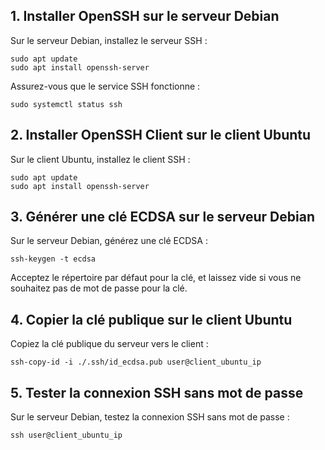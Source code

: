 ## 1. Installer OpenSSH sur le serveur Debian<br>

Sur le serveur Debian, installez le serveur SSH :

```
sudo apt update
sudo apt install openssh-server
```

Assurez-vous que le service SSH fonctionne :

```
sudo systemctl status ssh
```

## 2. Installer OpenSSH Client sur le client Ubuntu<br>
Sur le client Ubuntu, installez le client SSH :

```
sudo apt update
sudo apt install openssh-server
```

## 3. Générer une clé ECDSA sur le serveur Debian<br>
Sur le serveur Debian, générez une clé ECDSA :

```
ssh-keygen -t ecdsa
```

Acceptez le répertoire par défaut pour la clé, et laissez vide si vous ne souhaitez pas de mot de passe pour la clé.<br>

## 4. Copier la clé publique sur le client Ubuntu<br>
Copiez la clé publique du serveur vers le client :

```
ssh-copy-id -i ./.ssh/id_ecdsa.pub user@client_ubuntu_ip
```

## 5. Tester la connexion SSH sans mot de passe<br>
Sur le serveur Debian, testez la connexion SSH sans mot de passe :

```
ssh user@client_ubuntu_ip
```
